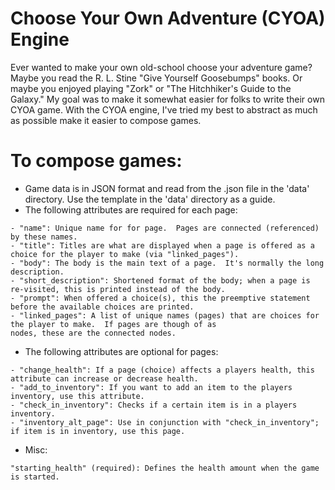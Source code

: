 # Choose Your Own Adventure (CYOA) Engine

Ever wanted to make your own old-school choose your adventure game?  Maybe you read the R. L. Stine "Give Yourself
Goosebumps" books. Or maybe you enjoyed playing "Zork" or "The Hitchhiker's Guide to the Galaxy."  My goal was to make
it somewhat easier for folks to write their own CYOA game.  With the CYOA engine, I've tried my best to abstract as much
as possible make it easier to compose games.

# To compose games:
- Game data is in JSON format and read from the .json file in the 'data' directory.  Use the template in the 'data'
directory as a guide.
- The following attributes are required for each page:
````
- "name": Unique name for for page.  Pages are connected (referenced) by these names.
- "title": Titles are what are displayed when a page is offered as a choice for the player to make (via "linked_pages").
- "body": The body is the main text of a page.  It's normally the long description.
- "short_description": Shortened format of the body; when a page is re-visited, this is printed instead of the body.
- "prompt": When offered a choice(s), this the preemptive statement before the available choices are printed.
- "linked_pages": A list of unique names (pages) that are choices for the player to make.  If pages are though of as
nodes, these are the connected nodes.
````

- The following attributes are optional for pages:
````
- "change_health": If a page (choice) affects a players health, this attribute can increase or decrease health.
- "add_to_inventory": If you want to add an item to the players inventory, use this attribute.
- "check_in_inventory": Checks if a certain item is in a players inventory.
- "inventory_alt_page": Use in conjunction with "check_in_inventory"; if item is in inventory, use this page.
````

- Misc:
````
"starting_health" (required): Defines the health amount when the game is started.
````

